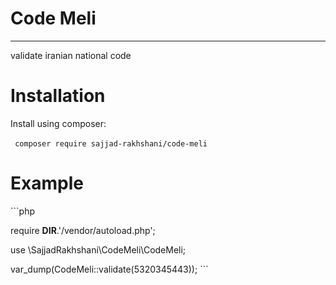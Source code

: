 # Code Meli

---

validate iranian national code
# Installation

Install using composer:

‌```
composer require sajjad-rakhshani/code-meli
‌```

# Example

‌```php

require __DIR__.'/vendor/autoload.php';

use \SajjadRakhshani\CodeMeli\CodeMeli;

var_dump(CodeMeli::validate(5320345443));
‌```
